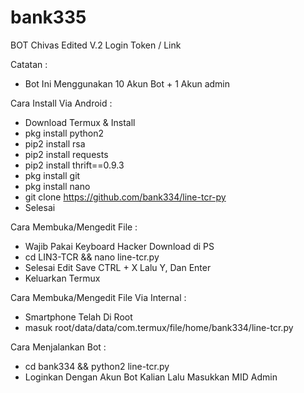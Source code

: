 # bank335
BOT Chivas Edited V.2 Login Token / Link

Catatan : 
- Bot Ini Menggunakan 10 Akun Bot + 1 Akun admin <br>

Cara Install Via Android :
- Download Termux & Install<br>
- pkg install python2<br>
- pip2 install rsa<br>
- pip2 install requests<br>
- pip2 install thrift==0.9.3<br>
- pkg install git<br>
- pkg install nano<br>
- git clone https://github.com/bank334/line-tcr-py<br>
- Selesai

Cara Membuka/Mengedit File :
- Wajib Pakai Keyboard Hacker Download di PS<br>
- cd LIN3-TCR && nano line-tcr.py<br>
- Selesai Edit Save CTRL + X Lalu Y, Dan Enter<br>
- Keluarkan Termux<br>

Cara Membuka/Mengedit File Via Internal :
- Smartphone Telah Di Root<br>
- masuk root/data/data/com.termux/file/home/bank334/line-tcr.py<br>

Cara Menjalankan Bot :
- cd bank334 && python2 line-tcr.py<br>
- Loginkan Dengan Akun Bot Kalian Lalu Masukkan MID Admin

